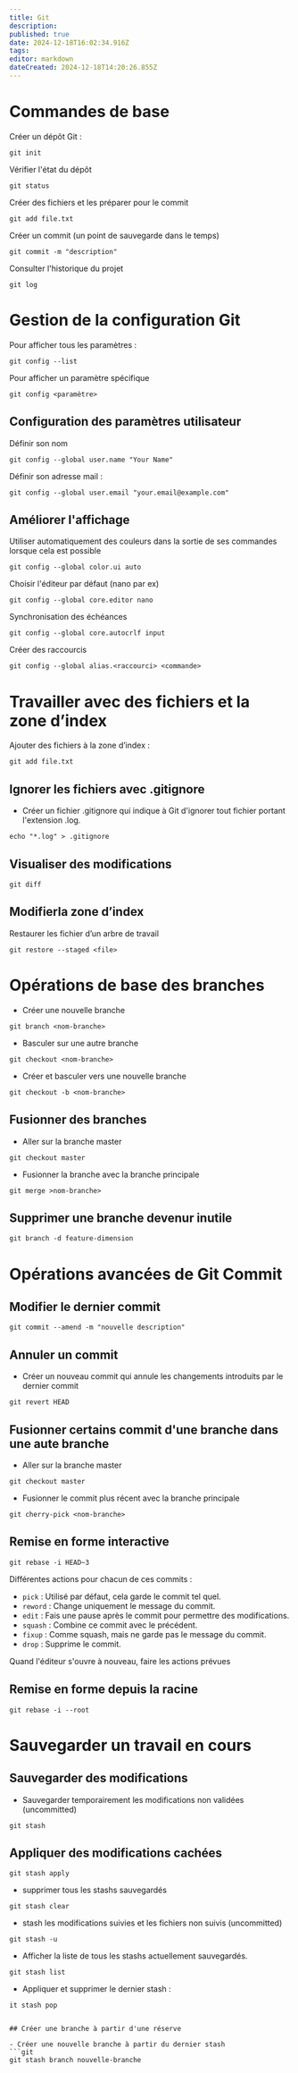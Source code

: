 ```yaml
---
title: Git
description: 
published: true
date: 2024-12-18T16:02:34.916Z
tags: 
editor: markdown
dateCreated: 2024-12-18T14:20:26.855Z
---
```


# Commandes de base 

Créer un dépôt Git : 
``` git
git init
```

Vérifier l'état du dépôt

```git
git status
```

Créer des fichiers et les préparer pour le commit

```git
git add file.txt
```

Créer un commit (un point de sauvegarde dans le temps) 

```git
git commit -m "description"
```

Consulter l'historique du projet 
```git
git log
```

# Gestion de la configuration Git 

Pour afficher tous les paramètres :
```git
git config --list
```

Pour afficher un paramètre spécifique
```git
git config <paramètre>
```

## Configuration des paramètres utilisateur

Définir son nom 
```git
git config --global user.name "Your Name"
```

Définir son adresse mail : 
```git
git config --global user.email "your.email@example.com"
```

## Améliorer l'affichage

Utiliser automatiquement des couleurs dans la sortie de ses commandes lorsque cela est possible

```git
git config --global color.ui auto
```

Choisir l'éditeur par défaut (nano par ex)

```git
git config --global core.editor nano
```

Synchronisation des échéances
```git
git config --global core.autocrlf input
```

Créer des raccourcis
```git
git config --global alias.<raccourci> <commande>
```
# Travailler avec des fichiers et la zone d’index

Ajouter des fichiers à la zone d’index :
```git
git add file.txt
```

## Ignorer les fichiers avec .gitignore

- Créer un fichier .gitignore qui indique à Git d'ignorer tout fichier portant l'extension .log.

```git
echo "*.log" > .gitignore
```

## Visualiser des modifications 

```git
git diff
```

## Modifierla zone d’index

Restaurer les fichier d’un arbre de travail

```git
git restore --staged <file>
```

# Opérations de base des branches 

- Créer une  nouvelle branche

```git
git branch <nom-branche>
```

* Basculer sur une autre branche 

```git
git checkout <nom-branche>
```

- Créer et basculer vers une nouvelle branche
```git
git checkout -b <nom-branche>
```

## Fusionner des branches

- Aller sur la branche master
```git
git checkout master
```
- Fusionner la branche avec la branche principale

```git
git merge >nom-branche>
```

## Supprimer une branche devenur inutile

```git
git branch -d feature-dimension
```

# Opérations avancées de Git Commit

## Modifier le dernier commit

```git
git commit --amend -m "nouvelle description"
```


## Annuler un commit

- Créer un nouveau commit qui annule les changements introduits par le dernier commit 
```git
git revert HEAD
```

## Fusionner certains commit d'une branche dans une aute branche

- Aller sur la branche master
```git
git checkout master
```

- Fusionner le commit plus récent avec la branche principale
```git
git cherry-pick <nom-branche>
```

## Remise en forme interactive
```git
git rebase -i HEAD~3
```

Différentes actions pour chacun de ces commits :
- `pick` : Utilisé par défaut, cela garde le commit tel quel.
- `reword` : Change uniquement le message du commit.
- `edit` : Fais une pause après le commit pour permettre des modifications.
- `squash` : Combine ce commit avec le précédent.
- `fixup` : Comme squash, mais ne garde pas le message du commit.
- `drop` : Supprime le commit.

Quand l'éditeur s'ouvre à nouveau, faire les actions prévues

## Remise en forme depuis la racine
```git
git rebase -i --root
```

# Sauvegarder un travail en cours

## Sauvegarder des modifications

- Sauvegarder temporairement les modifications non validées (uncommitted)
```git
git stash
```

## Appliquer des modifications cachées
```git
git stash apply
```
- supprimer tous les stashs sauvegardés
```git
git stash clear
```
- stash les modifications suivies et les fichiers non suivis (uncommitted)
```git
git stash -u
```

- Afficher la liste de tous les stashs actuellement sauvegardés.

```git
git stash list
```

- Appliquer et supprimer le dernier stash :
```git
it stash pop
```
```

## Créer une branche à partir d'une réserve

- Créer une nouvelle branche à partir du dernier stash
```git
git stash branch nouvelle-branche
```
